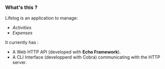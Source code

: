### What's this ?
Lifelog is an application to manage:

* *Activities*
* *Expenses*

It currently has :

* A Web HTTP API (developed with **Echo Framework**).
* A CLI Interface (developperd with Cobra) communicating with the HTTP server.
